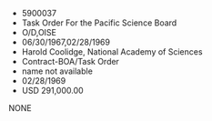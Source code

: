 * 5900037
* Task Order For the Pacific  Science Board
* O/D,OISE
* 06/30/1967,02/28/1969
* Harold Coolidge, National Academy of Sciences
* Contract-BOA/Task Order
*   name not available
* 02/28/1969
* USD 291,000.00

NONE